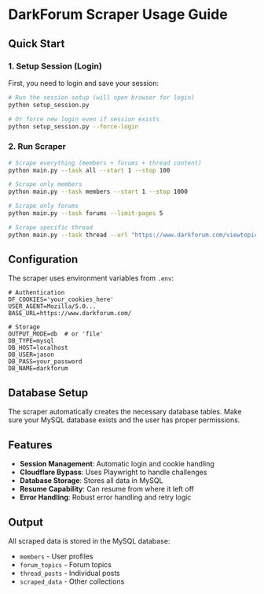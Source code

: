 # DarkForum Scraper Usage Guide

## Quick Start

### 1. Setup Session (Login)
First, you need to login and save your session:

```bash
# Run the session setup (will open browser for login)
python setup_session.py

# Or force new login even if session exists
python setup_session.py --force-login
```

### 2. Run Scraper

```bash
# Scrape everything (members + forums + thread content)
python main.py --task all --start 1 --stop 100

# Scrape only members
python main.py --task members --start 1 --stop 1000

# Scrape only forums
python main.py --task forums --limit-pages 5

# Scrape specific thread
python main.py --task thread --url "https://www.darkforum.com/viewtopic.php?t=12345"
```

## Configuration

The scraper uses environment variables from `.env`:

```env
# Authentication
DF_COOKIES='your_cookies_here'
USER_AGENT=Mozilla/5.0...
BASE_URL=https://www.darkforum.com/

# Storage
OUTPUT_MODE=db  # or 'file'
DB_TYPE=mysql
DB_HOST=localhost
DB_USER=jason
DB_PASS=your_password
DB_NAME=darkforum
```

## Database Setup

The scraper automatically creates the necessary database tables. Make sure your MySQL database exists and the user has proper permissions.

## Features

- **Session Management**: Automatic login and cookie handling
- **Cloudflare Bypass**: Uses Playwright to handle challenges
- **Database Storage**: Stores all data in MySQL
- **Resume Capability**: Can resume from where it left off
- **Error Handling**: Robust error handling and retry logic

## Output

All scraped data is stored in the MySQL database:
- `members` - User profiles
- `forum_topics` - Forum topics
- `thread_posts` - Individual posts
- `scraped_data` - Other collections
